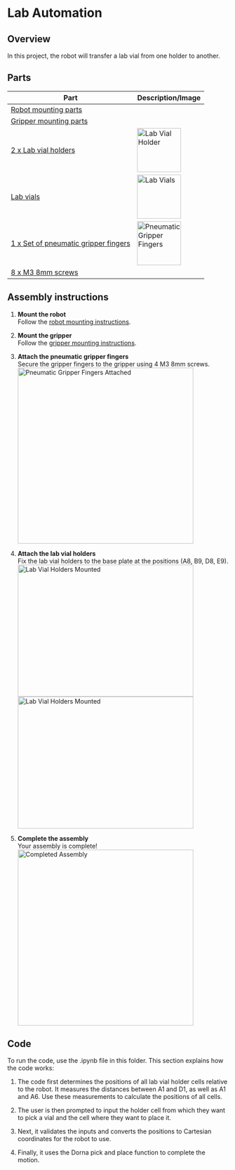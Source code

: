 # **Lab Automation**

## **Overview**
In this project, the robot will transfer a lab vial from one holder to another.

## **Parts**
| **Part** | **Description/Image** |
|---|---|
| [Robot mounting parts](https://github.com/dorna-robotics/education/blob/main/mount_robot/README.md#parts) |   |
| [Gripper mounting parts](https://github.com/dorna-robotics/education/blob/main/attach_two_finger_pneumatic_gripper/README.md#parts) |   |
| [2 x Lab vial holders](https://github.com/dorna-robotics/education/blob/main/lab_automation/Asset/Vial%20Holder%20v10.stl) | <img src="https://i.imgur.com/MbY7aJw.jpeg" alt="Lab Vial Holder" width="100"/> |
| [Lab vials](https://www.amazon.com/dp/B0C8CVQK46?ref=cm_sw_r_cp_ud_dp_GB0VGHMMAQMXRGTBVY2K&ref_=cm_sw_r_cp_ud_dp_GB0VGHMMAQMXRGTBVY2K&social_share=cm_sw_r_cp_ud_dp_GB0VGHMMAQMXRGTBVY2K&skipTwisterOG=2&th=1) | <img src="https://i.imgur.com/iZYnaa3.jpeg" alt="Lab Vials" width="100"/> |
| [1 x Set of pneumatic gripper fingers](https://github.com/dorna-robotics/education/blob/main/lab_automation/Asset/Gripper%20Finger%20v27.stl) | <img src="https://i.imgur.com/eIwONke.jpeg" alt="Pneumatic Gripper Fingers" width="100"/> |
| [8 x M3 8mm screws](https://www.mcmaster.com/91290A113/) |   |

## **Assembly instructions**

1. **Mount the robot**  
   Follow the [robot mounting instructions](https://github.com/dorna-robotics/education/blob/main/mount_robot/README.md#assembly).

2. **Mount the gripper**  
   Follow the [gripper mounting instructions](https://github.com/dorna-robotics/education/blob/main/attach_two_finger_pneumatic_gripper/README.md#assembly).

3. **Attach the pneumatic gripper fingers**  
   Secure the gripper fingers to the gripper using 4 M3 8mm screws.  
   <img src="https://i.imgur.com/qICma2g.jpeg" alt="Pneumatic Gripper Fingers Attached" width="400"/>

4. **Attach the lab vial holders**  
   Fix the lab vial holders to the base plate at the positions (A8, B9, D8, E9).  
   <img src="https://i.imgur.com/rmLVyGH.jpeg" alt="Lab Vial Holders Mounted" height="300" width="400"/>  
   <img src="https://i.imgur.com/gDl34yZ.jpeg" alt="Lab Vial Holders Mounted" height="300" width="400"/>

5. **Complete the assembly**  
   Your assembly is complete!  
   <img src="https://i.imgur.com/9lVQlcO.jpeg" alt="Completed Assembly" width="400"/>

## **Code**
To run the code, use the .ipynb file in this folder. This section explains how the code works:

1. The code first determines the positions of all lab vial holder cells relative to the robot. It measures the distances between A1 and D1, as well as A1 and A6. Use these measurements to calculate the positions of all cells.

2. The user is then prompted to input the holder cell from which they want to pick a vial and the cell where they want to place it.

3. Next, it validates the inputs and converts the positions to Cartesian coordinates for the robot to use.
   
5. Finally, it uses the Dorna pick and place function to complete the motion.
